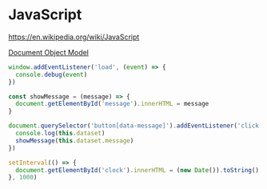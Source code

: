 # JavaScript

<https://en.wikipedia.org/wiki/JavaScript>

[Document Object Model](https://en.wikipedia.org/wiki/Document_Object_Model)

<!-- text-snippet(src="examples/scripts.js" from='window.addEventListener' to="}") -->
```js
window.addEventListener('load', (event) => {
  console.debug(event)
})
```
<!-- end-text-snippet -->

<!-- text-snippet(src="examples/scripts.js" from='showMessage' to="+8") -->
```js
const showMessage = (message) => {
  document.getElementById('message').innerHTML = message
}

document.querySelector('button[data-message]').addEventListener('click', function(event) {
  console.log(this.dataset)
  showMessage(this.dataset.message)
})

```
<!-- end-text-snippet -->

<!-- text-snippet(src="examples/scripts.js" from='setInterval' to="+2") -->
```js
setInterval(() => {
  document.getElementById('clock').innerHTML = (new Date()).toString()
}, 1000)
```
<!-- end-text-snippet -->
